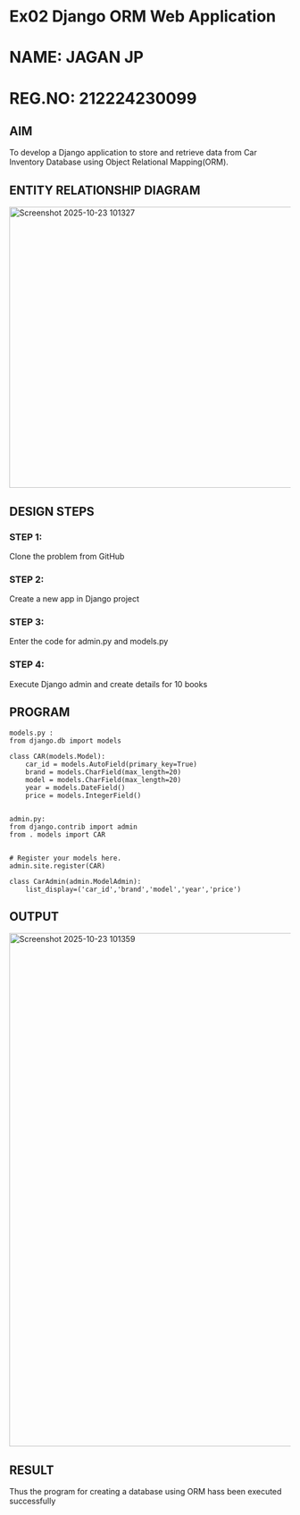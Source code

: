 # Ex02 Django ORM Web Application
# NAME: JAGAN JP
# REG.NO: 212224230099
## AIM
To develop a Django application to store and retrieve data from Car Inventory Database using Object Relational Mapping(ORM).

## ENTITY RELATIONSHIP DIAGRAM

<img width="941" height="503" alt="Screenshot 2025-10-23 101327" src="https://github.com/user-attachments/assets/7d4ed69c-191b-4a4e-844e-3f36a040ce9d" />

## DESIGN STEPS

### STEP 1:
Clone the problem from GitHub

### STEP 2:
Create a new app in Django project

### STEP 3:
Enter the code for admin.py and models.py

### STEP 4:
Execute Django admin and create details for 10 books

## PROGRAM
```
models.py :
from django.db import models

class CAR(models.Model):
    car_id = models.AutoField(primary_key=True)
    brand = models.CharField(max_length=20)
    model = models.CharField(max_length=20)
    year = models.DateField()
    price = models.IntegerField()


admin.py:
from django.contrib import admin
from . models import CAR


# Register your models here.
admin.site.register(CAR)

class CarAdmin(admin.ModelAdmin):
    list_display=('car_id','brand','model','year','price')

```

## OUTPUT

<img width="1546" height="919" alt="Screenshot 2025-10-23 101359" src="https://github.com/user-attachments/assets/0b2f5e2e-f8f5-48c0-8a86-8f8e19b1191f" />

## RESULT
Thus the program for creating a database using ORM hass been executed successfully
